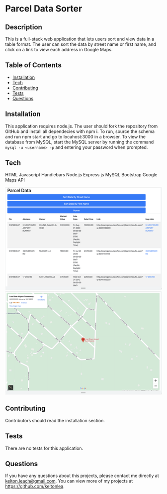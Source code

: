 # Parcel Data Sorter

## Description 
This is a full-stack web application that lets users sort and view data in a table format. The user can sort the data by street name or first name, and click on a link to view each address in Google Maps.

## Table of Contents
* [Installation](#installation)
* [Tech](#Tech)
* [Contributing](#contributing)
* [Tests](#tests)
* [Questions](#questions)

## Installation 
This application requires node.js. The user should fork the repository from GitHub and install all dependecies with npm i. To run, source the schema and run npm start and go to locahost:3000 in a browser. To view the database from MySQL, start the MySQL server by running the command `mysql -u <username> -p` and entering your password when prompted.

## Tech
HTML
Javascript
Handlebars
Node.js
Express.js
MySQL
Bootstrap
Google Maps API



![Screenshot of search results](./assets/images/parcelscreenshot.png)
![Screenshot of search results](./assets/images/parcelscreenshot2.png)




## Contributing 
Contributors should read the installation section. 

## Tests
There are no tests for this application. 



## Questions
If you have any questions about this projects, please contact me directly at kelton.leach@gmail.com. You can view more of my projects at https://github.com/keltonlea.